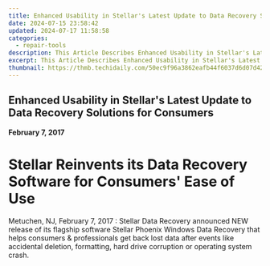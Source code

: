 ```yaml
---
title: Enhanced Usability in Stellar's Latest Update to Data Recovery Solutions for Consumers
date: 2024-07-15 23:58:42
updated: 2024-07-17 11:58:58
categories:
  - repair-tools
description: This Article Describes Enhanced Usability in Stellar's Latest Update to Data Recovery Solutions for Consumers
excerpt: This Article Describes Enhanced Usability in Stellar's Latest Update to Data Recovery Solutions for Consumers
thumbnail: https://thmb.techidaily.com/50ec9f96a3862eafb44f6037d6d07d4292a04cc1b5866ca0d81d1cb562971c20.jpg
---
```


## Enhanced Usability in Stellar's Latest Update to Data Recovery Solutions for Consumers

**February 7, 2017**

# **Stellar Reinvents its Data Recovery Software for Consumers' Ease of Use**

Metuchen, NJ, February 7, 2017 : Stellar Data Recovery announced NEW release of its flagship software Stellar Phoenix Windows Data Recovery that helps consumers & professionals get back lost data after events like accidental deletion, formatting, hard drive corruption or operating system crash.


<ins class="adsbygoogle"
     style="display:block"
     data-ad-format="autorelaxed"
     data-ad-client="ca-pub-7571918770474297"
     data-ad-slot="1223367746"></ins>



<ins class="adsbygoogle"
     style="display:block"
     data-ad-client="ca-pub-7571918770474297"
     data-ad-slot="8358498916"
     data-ad-format="auto"
     data-full-width-responsive="true"></ins>
